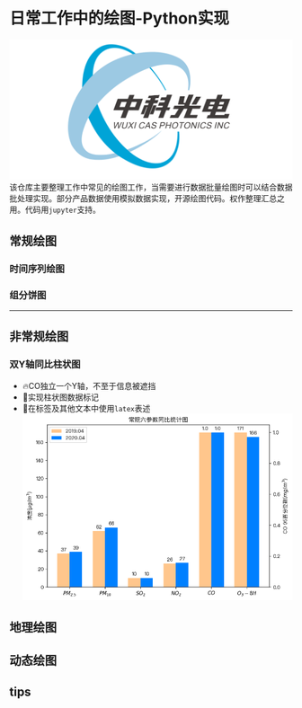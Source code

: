 <!--
 * @Author: sandwich
 * @Date: 2020-07-28 09:05:08
 * @LastEditTime: 2020-07-28 12:28:23
 * @LastEditors: sandwich
 * @Description: 工作绘图开源文档
 * @FilePath: /DataScience/PlotInWork/README.md
--> 
# 日常工作中的绘图-Python实现
![logo](../data/pic/logo.png)
该仓库主要整理工作中常见的绘图工作，当需要进行数据批量绘图时可以结合数据批处理实现。部分产品数据使用模拟数据实现，开源绘图代码。权作整理汇总之用。代码用`jupyter`支持。
## 常规绘图
### 时间序列绘图
### 
### 组分饼图
***
## 非常规绘图
### 双Y轴同比柱状图
+ :fire:CO独立一个Y轴，不至于信息被遮挡
+ :rocket:实现柱状图数据标记
+ :basketball:在标签及其他文本中使用`latex`表述
![](../data/pic/双Y柱形图.png)
## 地理绘图
## 动态绘图
## tips